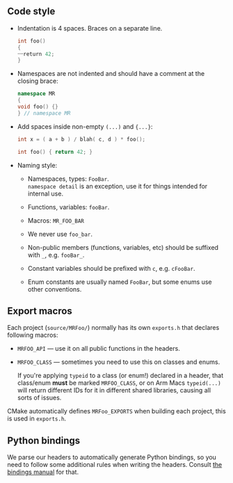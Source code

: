 ## Code style

* Indentation is 4 spaces. Braces on a separate line.

  ```cpp
  int foo()
  {
  ⸱⸱⸱⸱return 42;
  }
  ```

* Namespaces are not indented and should have a comment at the closing brace:

  ```cpp
  namespace MR
  {
  void foo() {}
  } // namespace MR
  ```

* Add spaces inside non-empty `(...)` and `{...}`:

  ```cpp
  int x = ( a + b ) / blah( c, d ) * foo();
  ```
  ```cpp
  int foo() { return 42; }
  ```

* Naming style:

  * Namespaces, types: `FooBar`.<br/>
    `namespace detail` is an exception, use it for things intended for internal use.

  * Functions, variables: `fooBar`.

  * Macros: `MR_FOO_BAR`

  * We never use `foo_bar`.

  * Non-public members (functions, variables, etc) should be suffixed with `_`, e.g. `fooBar_`.

  * Constant variables should be prefixed with `c`, e.g. `cFooBar`.

  * Enum constants are usually named `FooBar`, but some enums use other conventions.

## Export macros

Each project (`source/MRFoo/`) normally has its own `exports.h` that declares following macros:

* `MRFOO_API` — use it on all public functions in the headers.
* `MRFOO_CLASS` — sometimes you need to use this on classes and enums.

  If you're applying `typeid` to a class (or enum!) declared in a header, that class/enum **must** be marked `MRFOO_CLASS`, or on Arm Macs `typeid(...)` will return different IDs for it in different shared libraries, causing all sorts of issues.

CMake automatically defines `MRFoo_EXPORTS` when building each project, this is used in `exports.h`.

## Python bindings

We parse our headers to automatically generate Python bindings, so you need to follow some additional rules when writing the headers. Consult [the bindings manual](./scripts/mrbind/README-coding.md) for that.
